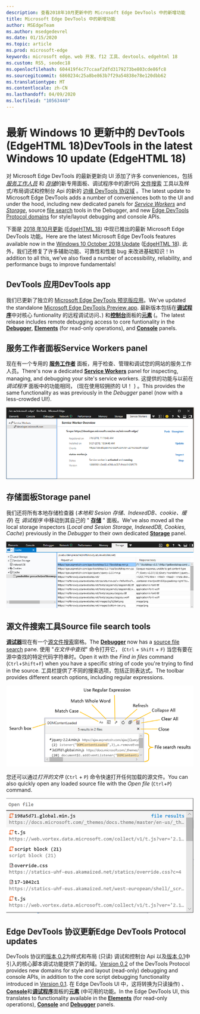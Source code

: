```yaml
---
description: 查看2018年10月更新中的 Microsoft Edge DevTools 中的新增功能
title: Microsoft Edge DevTools 中的新增功能
author: MSEdgeTeam
ms.author: msedgedevrel
ms.date: 01/15/2020
ms.topic: article
ms.prod: microsoft-edge
keywords: microsoft edge、web 开发、f12 工具、devtools、edgehtml 18
ms.custom: RS5, seodec18
ms.openlocfilehash: 604419f4c77ccaaf2dfd3179273be803cde86fc8
ms.sourcegitcommit: 6860234c25a8be863b7f29a54838e78e120dbb62
ms.translationtype: MT
ms.contentlocale: zh-CN
ms.lasthandoff: 04/09/2020
ms.locfileid: "10563440"
---
```

# <span data-ttu-id="96463-104">最新 Windows 10 更新中的 DevTools (EdgeHTML 18)</span><span class="sxs-lookup"><span data-stu-id="96463-104">DevTools in the latest Windows 10 update (EdgeHTML 18)</span></span>

<span data-ttu-id="96463-105">对 Microsoft Edge DevTools 的最新更新向 UI 添加了许多 conveniences，包括 [*服务工作人员*](#service-workers-panel) 和 [*存储*](#storage-panel)的新专用面板、调试程序中的源代码 [文件搜索](#source-file-search-tools) 工具以及样式/布局调试和控制台 Api 的新的 [边缘 DevTools 协议域](#edge-devtools-protocol-updates) 。</span><span class="sxs-lookup"><span data-stu-id="96463-105">The latest update to Microsoft Edge DevTools adds a number of conveniences both to the UI and under the hood, including new dedicated panels for [*Service Workers*](#service-workers-panel) and [*Storage*](#storage-panel), source [file search](#source-file-search-tools) tools in the Debugger, and new [Edge DevTools Protocol domains](#edge-devtools-protocol-updates) for style/layout debugging and console APIs.</span></span>

<span data-ttu-id="96463-106">下面是 [2018 年10月更新](/windows/uwp/whats-new/windows-10-build-17763) ([EdgeHTML 18](https://aka.ms/devguide_edgehtml_18)) 中现已推出的最新 Microsoft Edge DevTools 功能。</span><span class="sxs-lookup"><span data-stu-id="96463-106">Here are the latest Microsoft Edge DevTools features available now in the [Windows 10 October 2018 Update](/windows/uwp/whats-new/windows-10-build-17763) ([EdgeHTML 18](https://aka.ms/devguide_edgehtml_18)).</span></span> <span data-ttu-id="96463-107">此外，我们还修复了许多辅助功能、可靠性和性能 bug 来改进基础知识！</span><span class="sxs-lookup"><span data-stu-id="96463-107">In addition to all this, we’ve also fixed a number of accessibility, reliability, and performance bugs to improve fundamentals!</span></span>

## <span data-ttu-id="96463-108">DevTools 应用</span><span class="sxs-lookup"><span data-stu-id="96463-108">DevTools app</span></span>

<span data-ttu-id="96463-109">我们已更新了独立的 [Microsoft Edge DevTools 预览版应用](../devtools-guide.md#microsoft-store-app)。</span><span class="sxs-lookup"><span data-stu-id="96463-109">We've updated the standalone [Microsoft Edge DevTools Preview app](../devtools-guide.md#microsoft-store-app).</span></span> <span data-ttu-id="96463-110">最新版本包括在[**调试程序**](./debugger.md)中对核心 funtionality 的远程调试访问、) 和[**控制台**](./console.md)面板的[**元素**](./elements.md) (。</span><span class="sxs-lookup"><span data-stu-id="96463-110">The latest release includes remote debugging access to core funtionality in the [**Debugger**](./debugger.md), [**Elements**](./elements.md) (for read-only operations), and [**Console**](./console.md) panels.</span></span>

## <span data-ttu-id="96463-111">服务工作者面板</span><span class="sxs-lookup"><span data-stu-id="96463-111">Service Workers panel</span></span>

<span data-ttu-id="96463-112">现在有一个专用的 [**服务工作者**](./service-workers.md) 面板，用于检查、管理和调试您的网站的服务工作人员。</span><span class="sxs-lookup"><span data-stu-id="96463-112">There's now a dedicated [**Service Workers**](./service-workers.md) panel for inspecting, managing, and debugging your site's service workers.</span></span> <span data-ttu-id="96463-113">这提供的功能与以前在 *调试程序* 面板中的功能相同， (现在使用较拥挤的 UI！ ) 。</span><span class="sxs-lookup"><span data-stu-id="96463-113">This provides the same functionality as was previously in the *Debugger* panel (now with a less-crowded UI!).</span></span>

![服务工作者面板](./media/service_worker.png)

## <span data-ttu-id="96463-115">存储面板</span><span class="sxs-lookup"><span data-stu-id="96463-115">Storage panel</span></span>

<span data-ttu-id="96463-116">我们还将所有本地存储检查器 (*本地和 Sesion 存储、IndexedDB、cookie、缓存*) 在 *调试程序* 中移动到其自己的 " [**存储**](./storage.md) " 面板。</span><span class="sxs-lookup"><span data-stu-id="96463-116">We've also moved all the local storage inspectors (*Local and Sesion Storage, IndexedDB, Cookies, Cache*) previously in the *Debugger* to their own dedicated [**Storage**](./storage.md) panel.</span></span>

![存储面板](./media/storage_cache.png)

## <span data-ttu-id="96463-118">源文件搜索工具</span><span class="sxs-lookup"><span data-stu-id="96463-118">Source file search tools</span></span>

<span data-ttu-id="96463-119">[**调试器**](./debugger.md)现在有一个[源文件搜索](./debugger.md#file-search)窗格。</span><span class="sxs-lookup"><span data-stu-id="96463-119">The [**Debugger**](./debugger.md) now has a [source file search](./debugger.md#file-search) pane.</span></span> <span data-ttu-id="96463-120">使用 "*在文件中查找*" 命令打开它， (`Ctrl` + `Shift` + `F`) 当您有要在源中查找的特定代码字符串时。</span><span class="sxs-lookup"><span data-stu-id="96463-120">Open it with the *Find in files* command (`Ctrl`+`Shift`+`F`) when you have a specific string of code you're trying to find in the source.</span></span> <span data-ttu-id="96463-121">工具栏提供了不同的搜索选项，包括正则表达式。</span><span class="sxs-lookup"><span data-stu-id="96463-121">The toolbar provides different search options, including regular expressions.</span></span> 

![调试器文件搜索](./media/debugger_file_search.png)

<span data-ttu-id="96463-123">您还可以通过*打开的文件* (`Ctrl` + `P`) 命令快速打开任何加载的源文件。</span><span class="sxs-lookup"><span data-stu-id="96463-123">You can also quickly open any loaded source file with the *Open file* (`Ctrl`+`P`) command.</span></span>

![调试器打开文件](./media/debugger_open_file.png)

## <span data-ttu-id="96463-125">Edge DevTools 协议更新</span><span class="sxs-lookup"><span data-stu-id="96463-125">Edge DevTools Protocol updates</span></span>

<span data-ttu-id="96463-126">DevTools 协议的[版本 0.2](../devtools-protocol/0.2/index.md)为样式和布局 (只读) 调试和控制台 Api 以及[版本 0.1](../devtools-protocol/0.1/index.md)中引入的核心脚本调试功能提供了新的域。</span><span class="sxs-lookup"><span data-stu-id="96463-126">[Version 0.2](../devtools-protocol/0.2/index.md) of the DevTools Protocol provides new domains for style and layout (read-only) debugging and console APIs, in addition to the core script debugging functionality introduced in [Version 0.1](../devtools-protocol/0.1/index.md).</span></span> <span data-ttu-id="96463-127">在 Edge DevTools UI 中，这将转换为只读操作) 、 [**Console**](../devtools-guide/console.md)和[**调试程序**](../devtools-guide/debugger.md)面板的[**元素**](../devtools-guide/elements.md) (中可用的功能。</span><span class="sxs-lookup"><span data-stu-id="96463-127">In the Edge DevTools UI, this translates to functionality available in the [**Elements**](../devtools-guide/elements.md) (for read-only operations), [**Console**](../devtools-guide/console.md) and [**Debugger**](../devtools-guide/debugger.md) panels.</span></span>
